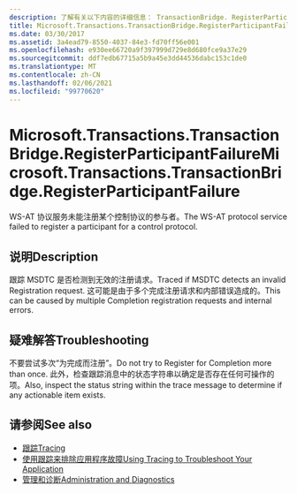 ```yaml
---
description: 了解有关以下内容的详细信息： TransactionBridge. RegisterParticipantFailure
title: Microsoft.Transactions.TransactionBridge.RegisterParticipantFailure
ms.date: 03/30/2017
ms.assetid: 3a4ead79-8550-4037-84e3-fd70ff56e001
ms.openlocfilehash: e930ee66720a9f397999d729e8d680fce9a37e29
ms.sourcegitcommit: ddf7edb67715a5b9a45e3dd44536dabc153c1de0
ms.translationtype: MT
ms.contentlocale: zh-CN
ms.lasthandoff: 02/06/2021
ms.locfileid: "99770620"
---
```

# <a name="microsofttransactionstransactionbridgeregisterparticipantfailure"></a><span data-ttu-id="76a09-103">Microsoft.Transactions.TransactionBridge.RegisterParticipantFailure</span><span class="sxs-lookup"><span data-stu-id="76a09-103">Microsoft.Transactions.TransactionBridge.RegisterParticipantFailure</span></span>

<span data-ttu-id="76a09-104">WS-AT 协议服务未能注册某个控制协议的参与者。</span><span class="sxs-lookup"><span data-stu-id="76a09-104">The WS-AT protocol service failed to register a participant for a control protocol.</span></span>  
  
## <a name="description"></a><span data-ttu-id="76a09-105">说明</span><span class="sxs-lookup"><span data-stu-id="76a09-105">Description</span></span>  

 <span data-ttu-id="76a09-106">跟踪 MSDTC 是否检测到无效的注册请求。</span><span class="sxs-lookup"><span data-stu-id="76a09-106">Traced if MSDTC detects an invalid Registration request.</span></span> <span data-ttu-id="76a09-107">这可能是由于多个完成注册请求和内部错误造成的。</span><span class="sxs-lookup"><span data-stu-id="76a09-107">This can be caused by  multiple Completion registration requests and internal errors.</span></span>  
  
## <a name="troubleshooting"></a><span data-ttu-id="76a09-108">疑难解答</span><span class="sxs-lookup"><span data-stu-id="76a09-108">Troubleshooting</span></span>  

 <span data-ttu-id="76a09-109">不要尝试多次“为完成而注册”。</span><span class="sxs-lookup"><span data-stu-id="76a09-109">Do not try to Register for Completion more than once.</span></span>  <span data-ttu-id="76a09-110">此外，检查跟踪消息中的状态字符串以确定是否存在任何可操作的项。</span><span class="sxs-lookup"><span data-stu-id="76a09-110">Also, inspect the status string within the trace message to determine if any actionable item exists.</span></span>  
  
## <a name="see-also"></a><span data-ttu-id="76a09-111">请参阅</span><span class="sxs-lookup"><span data-stu-id="76a09-111">See also</span></span>

- [<span data-ttu-id="76a09-112">跟踪</span><span class="sxs-lookup"><span data-stu-id="76a09-112">Tracing</span></span>](index.md)
- [<span data-ttu-id="76a09-113">使用跟踪来排除应用程序故障</span><span class="sxs-lookup"><span data-stu-id="76a09-113">Using Tracing to Troubleshoot Your Application</span></span>](using-tracing-to-troubleshoot-your-application.md)
- [<span data-ttu-id="76a09-114">管理和诊断</span><span class="sxs-lookup"><span data-stu-id="76a09-114">Administration and Diagnostics</span></span>](../index.md)
